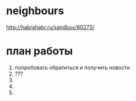 neighbours
==========

http://habrahabr.ru/sandbox/80273/

план работы
==================
  1. попробовать обратиться и получить новости
  2. ???
  3.
  4.
  5.

